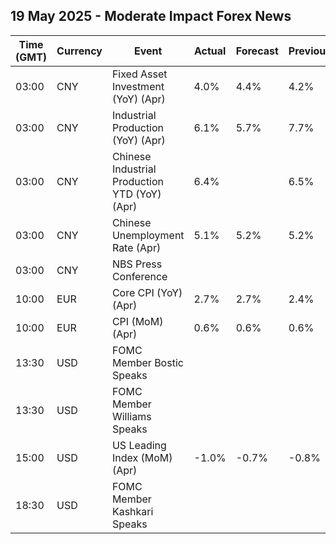 ## 19 May 2025 - Moderate Impact Forex News

| Time (GMT) | Currency | Event | Actual | Forecast | Previous |
|------|----------|-------|--------|----------|----------|
| 03:00 | CNY | Fixed Asset Investment (YoY) (Apr) | 4.0% | 4.4% | 4.2% |
| 03:00 | CNY | Industrial Production (YoY) (Apr) | 6.1% | 5.7% | 7.7% |
| 03:00 | CNY | Chinese Industrial Production YTD (YoY) (Apr) | 6.4% |  | 6.5% |
| 03:00 | CNY | Chinese Unemployment Rate (Apr) | 5.1% | 5.2% | 5.2% |
| 03:00 | CNY | NBS Press Conference |  |  |  |
| 10:00 | EUR | Core CPI (YoY) (Apr) | 2.7% | 2.7% | 2.4% |
| 10:00 | EUR | CPI (MoM) (Apr) | 0.6% | 0.6% | 0.6% |
| 13:30 | USD | FOMC Member Bostic Speaks |  |  |  |
| 13:30 | USD | FOMC Member Williams Speaks |  |  |  |
| 15:00 | USD | US Leading Index (MoM) (Apr) | -1.0% | -0.7% | -0.8% |
| 18:30 | USD | FOMC Member Kashkari Speaks |  |  |  |
